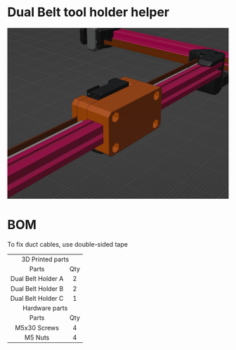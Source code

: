# Dual Belt tool holder helper

![installation_screenshot](https://github.com/GP3DS/Voron-Mods/blob/main/TOOL_Dual_Belt_Helper/Images/installation_screenshot.png)


# BOM
To fix duct cables, use double-sided tape

<table>
  <tr>
    <td colspan=2 align=center>3D Printed parts</td>
  </tr> 
  <tr>
    <td align=center>Parts</td>
    <td align=center>Qty</td>
  </tr>
  <tr>
    <td align=center>Dual Belt Holder A</td>
    <td align=center>2</td>
  </tr>
  <tr>
    <td align=center>Dual Belt Holder B</td>
    <td align=center>2</td>
  </tr>  <tr>
    <td align=center>Dual Belt Holder C</td>
    <td align=center>1</td>
  </tr>
  <tr>
    <td colspan=2 align=center>Hardware parts</td>
  </tr> 
  <tr>
    <td align=center>Parts</td>
    <td align=center>Qty</td>
  </tr>
  <tr>
    <td align=center>M5x30 Screws</td>
    <td align=center>4</td>
  </tr>
  <tr>
    <td align=center>M5 Nuts</td>
    <td align=center>4</td>
  </tr>
</table>
